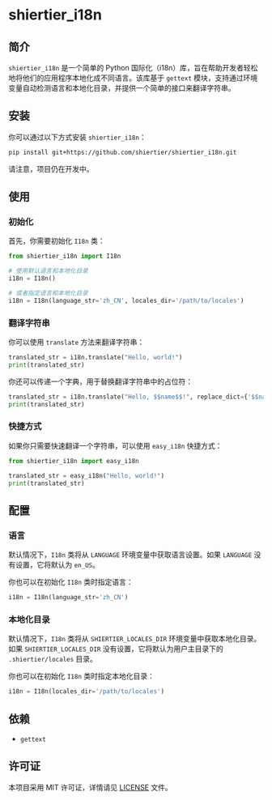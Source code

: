 # shiertier_i18n

## 简介

`shiertier_i18n` 是一个简单的 Python 国际化（i18n）库，旨在帮助开发者轻松地将他们的应用程序本地化成不同语言。该库基于 `gettext` 模块，支持通过环境变量自动检测语言和本地化目录，并提供一个简单的接口来翻译字符串。

## 安装

你可以通过以下方式安装 `shiertier_i18n`：

```bash
pip install git+https://github.com/shiertier/shiertier_i18n.git
```

请注意，项目仍在开发中。

## 使用

### 初始化

首先，你需要初始化 `I18n` 类：

```python
from shiertier_i18n import I18n

# 使用默认语言和本地化目录
i18n = I18n()

# 或者指定语言和本地化目录
i18n = I18n(language_str='zh_CN', locales_dir='/path/to/locales')
```

### 翻译字符串

你可以使用 `translate` 方法来翻译字符串：

```python
translated_str = i18n.translate("Hello, world!")
print(translated_str)
```

你还可以传递一个字典，用于替换翻译字符串中的占位符：

```python
translated_str = i18n.translate("Hello, $$name$$!", replace_dict={'$$name$$': 'Alice'})
print(translated_str)
```

### 快捷方式

如果你只需要快速翻译一个字符串，可以使用 `easy_i18n` 快捷方式：

```python
from shiertier_i18n import easy_i18n

translated_str = easy_i18n("Hello, world!")
print(translated_str)
```

## 配置

### 语言

默认情况下，`I18n` 类将从 `LANGUAGE` 环境变量中获取语言设置。如果 `LANGUAGE` 没有设置，它将默认为 `en_US`。

你也可以在初始化 `I18n` 类时指定语言：

```python
i18n = I18n(language_str='zh_CN')
```

### 本地化目录

默认情况下，`I18n` 类将从 `SHIERTIER_LOCALES_DIR` 环境变量中获取本地化目录。如果 `SHIERTIER_LOCALES_DIR` 没有设置，它将默认为用户主目录下的 `.shiertier/locales` 目录。

你也可以在初始化 `I18n` 类时指定本地化目录：

```python
i18n = I18n(locales_dir='/path/to/locales')
```

## 依赖

- `gettext`

## 许可证

本项目采用 MIT 许可证，详情请见 [LICENSE](LICENSE) 文件。